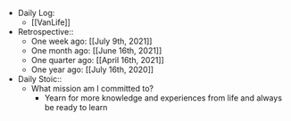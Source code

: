 - Daily Log:
    - [[VanLife]]
- Retrospective::
    - One week ago: [[July 9th, 2021]]
    - One month ago: [[June 16th, 2021]]
    - One quarter ago: [[April 16th, 2021]]
    - One year ago: [[July 16th, 2020]]
- Daily Stoic::
    - What mission am I committed to?
        - Yearn for more knowledge and experiences from life and always be ready to learn
